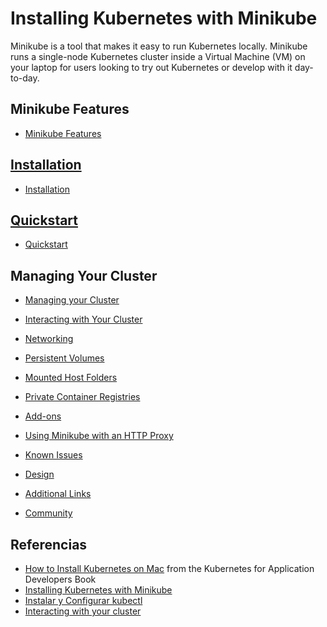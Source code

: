 # Installing Kubernetes with Minikube

Minikube is a tool that makes it easy to run Kubernetes locally. Minikube runs a single-node Kubernetes cluster inside a Virtual Machine (VM) on your laptop for users looking to try out Kubernetes or develop with it day-to-day.

## Minikube Features

*   [Minikube Features](https://kubernetes.io/docs/setup/learning-environment/minikube/#minikube-features)

## [Installation](kubernetes-installation)

*   [Installation](https://kubernetes.io/docs/setup/learning-environment/minikube/#installation)

## [Quickstart](kubernetes-quickstart)

*   [Quickstart](https://kubernetes.io/docs/setup/learning-environment/minikube/#quickstart)

## Managing Your Cluster

*   [Managing your Cluster](https://kubernetes.io/docs/setup/learning-environment/minikube/#managing-your-cluster)

*   [Interacting with Your Cluster](https://kubernetes.io/docs/setup/learning-environment/minikube/#interacting-with-your-cluster)
*   [Networking](https://kubernetes.io/docs/setup/learning-environment/minikube/#networking)
*   [Persistent Volumes](https://kubernetes.io/docs/setup/learning-environment/minikube/#persistent-volumes)
*   [Mounted Host Folders](https://kubernetes.io/docs/setup/learning-environment/minikube/#mounted-host-folders)
*   [Private Container Registries](https://kubernetes.io/docs/setup/learning-environment/minikube/#private-container-registries)
*   [Add-ons](https://kubernetes.io/docs/setup/learning-environment/minikube/#add-ons)
*   [Using Minikube with an HTTP Proxy](https://kubernetes.io/docs/setup/learning-environment/minikube/#using-minikube-with-an-http-proxy)
*   [Known Issues](https://kubernetes.io/docs/setup/learning-environment/minikube/#known-issues)
*   [Design](https://kubernetes.io/docs/setup/learning-environment/minikube/#design)
*   [Additional Links](https://kubernetes.io/docs/setup/learning-environment/minikube/#additional-links)
*   [Community](https://kubernetes.io/docs/setup/learning-environment/minikube/#community)


## Referencias

* [How to Install Kubernetes on Mac](https://matthewpalmer.net/kubernetes-app-developer/articles/guide-install-kubernetes-mac.html) from the Kubernetes for Application Developers Book
* [Installing Kubernetes with Minikube](https://kubernetes.io/docs/setup/learning-environment/minikube/#starting-a-cluster)
* [Instalar y Configurar kubectl](https://kubernetes.io/es/docs/tasks/tools/install-kubectl/#antes-de-empezar)
* [Interacting with your cluster](https://kubernetes.io/docs/setup/learning-environment/minikube/#interacting-with-your-cluster)
